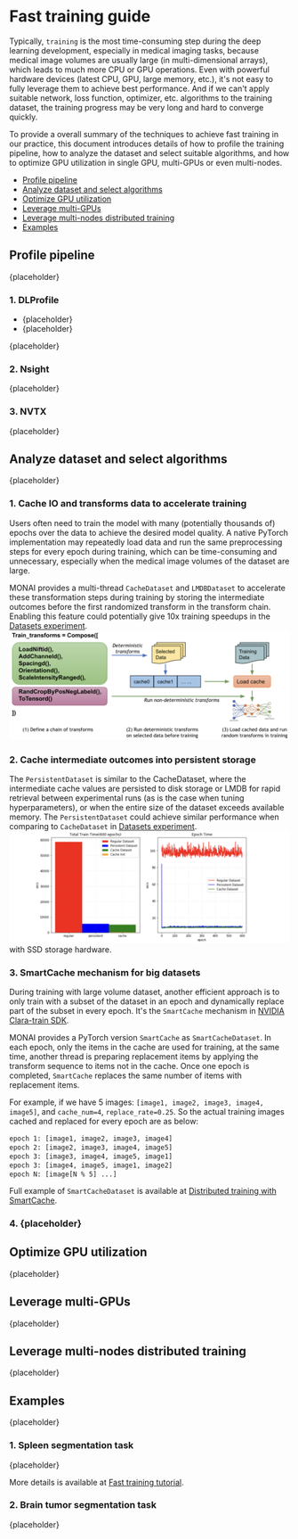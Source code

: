 # Fast training guide

Typically, `training` is the most time-consuming step during the deep learning development, especially in medical imaging tasks, because medical image volumes are usually large (in multi-dimensional arrays), which leads to much more CPU or GPU operations. Even with powerful hardware devices (latest CPU, GPU, large memory, etc.), it's not easy to fully leverage them to achieve best performance. And if we can't apply suitable network, loss function, optimizer, etc. algorithms to the training dataset, the training progress may be very long and hard to converge quickly.

To provide a overall summary of the techniques to achieve fast training in our practice, this document introduces details of how to profile the training pipeline, how to analyze the dataset and select suitable algorithms, and how to optimize GPU utilization in single GPU, multi-GPUs or even multi-nodes.

* [Profile pipeline](#profile-pipeline)
* [Analyze dataset and select algorithms](#analyze-dataset-and-select-algorithms)
* [Optimize GPU utilization](#optimize-gpu-utilization)
* [Leverage multi-GPUs](#leverage-multi-gpus)
* [Leverage multi-nodes distributed training](#leverage-multi-nodes-distributed-trainings)
* [Examples](#examples)

## Profile pipeline
{placeholder}

### 1. DLProfile
- {placeholder}
- {placeholder}

{placeholder}

### 2. Nsight
{placeholder}

### 3. NVTX
{placeholder}

## Analyze dataset and select algorithms
{placeholder}
### 1. Cache IO and transforms data to accelerate training
Users often need to train the model with many (potentially thousands of) epochs over the data to achieve the desired model quality. A native PyTorch implementation may repeatedly load data and run the same preprocessing steps for every epoch during training, which can be time-consuming and unnecessary, especially when the medical image volumes of the dataset are large.

MONAI provides a multi-thread `CacheDataset` and `LMDBDataset` to accelerate these transformation steps during training by storing the intermediate outcomes before the first randomized transform in the transform chain. Enabling this feature could potentially give 10x training speedups in the [Datasets experiment](https://github.com/Project-MONAI/tutorials/blob/master/acceleration/dataset_type_performance.ipynb).
![cache dataset](../figures/cache_dataset.png)

### 2. Cache intermediate outcomes into persistent storage
The `PersistentDataset` is similar to the CacheDataset, where the intermediate cache values are persisted to disk storage or LMDB for rapid retrieval between experimental runs (as is the case when tuning hyperparameters), or when the entire size of the dataset exceeds available memory. The `PersistentDataset` could achieve similar performance when comparing to `CacheDataset` in [Datasets experiment](https://github.com/Project-MONAI/tutorials/blob/master/acceleration/dataset_type_performance.ipynb).
![cachedataset speed](../figures/datasets_speed.png) with SSD storage hardware.

### 3. SmartCache mechanism for big datasets
During training with large volume dataset, another efficient approach is to only train with a subset of the dataset in an epoch and dynamically replace part of the subset in every epoch. It's the `SmartCache` mechanism in [NVIDIA Clara-train SDK](https://docs.nvidia.com/clara/tlt-mi/clara-train-sdk-v3.0/nvmidl/additional_features/smart_cache.html#smart-cache).

MONAI provides a PyTorch version `SmartCache` as `SmartCacheDataset`. In each epoch, only the items in the cache are used for training, at the same time, another thread is preparing replacement items by applying the transform sequence to items not in the cache. Once one epoch is completed, `SmartCache` replaces the same number of items with replacement items.

For example, if we have 5 images: `[image1, image2, image3, image4, image5]`, and `cache_num=4`, `replace_rate=0.25`. So the actual training images cached and replaced for every epoch are as below:
```
epoch 1: [image1, image2, image3, image4]
epoch 2: [image2, image3, image4, image5]
epoch 3: [image3, image4, image5, image1]
epoch 3: [image4, image5, image1, image2]
epoch N: [image[N % 5] ...]
```
Full example of `SmartCacheDataset` is available at [Distributed training with SmartCache](https://github.com/Project-MONAI/tutorials/blob/master/acceleration/distributed_training/unet_training_smartcache.py).

### 4. {placeholder}

## Optimize GPU utilization
{placeholder}

## Leverage multi-GPUs
{placeholder}

## Leverage multi-nodes distributed training
{placeholder}

## Examples
{placeholder}
### 1. Spleen segmentation task
{placeholder}

More details is available at [Fast training tutorial](https://github.com/Project-MONAI/tutorials/blob/master/acceleration/fast_training_tutorial.ipynb).

### 2. Brain tumor segmentation task
{placeholder}
